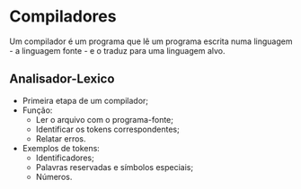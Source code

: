 # Compiladores
<p>Um compilador é um programa que lê um programa escrita numa linguagem 
- a linguagem fonte - e o traduz para uma linguagem alvo.</p>

## Analisador-Lexico

* Primeira etapa de um compilador;
* Função:
  * Ler o arquivo com o programa-fonte;
  * Identificar os tokens correspondentes;
  * Relatar erros.
* Exemplos de tokens:
  * Identificadores;
  * Palavras reservadas e símbolos especiais;
  * Números.
  


